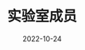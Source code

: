 ---
title: 实验室成员
date: 2022-10-24

type: landing

sections:
  - block: people
    content:
      title: 实验室成员
      # Choose which groups/teams of users to display.
      #   Edit `user_groups` in each user's profile to add them to one or more of these groups.
      user_groups:
          - 实验室负责人
          - 教授
          - 副教授
          - 博士研究生
          - 硕士研究生
          - 本科生
          - 工程师
          - 访问学生
          - 毕业生
      sort_by: Params.last_name
      sort_ascending: true
    design:
      show_interests: false
      show_role: true
      show_social: true
---